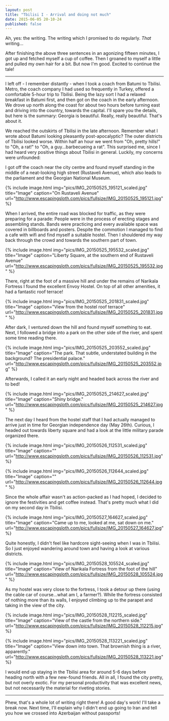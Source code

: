 ```yaml
---
layout: post
title: "Tbilisi I - Arrival and doing not much"
date: 2015-06-05 20-10-24
published: false
---
```


Ah, yes: the writing. The writing which I promised to do regularly. *That* writing...

After finishing the above three sentences in an agonizing fifteen minutes, I got up and fetched myself a cup of coffee. Then I groaned to myself a little and pulled my own hair for a bit. But now I'm good. Excited to continue the tale!

-------

I left off - I remember distantly - when I took a coach from Batumi to Tbilisi. Metro, the coach company I had used so frequently in Turkey, offered a comfortable 5-hour trip to Tbilisi. Being the lazy sort I had a relaxed breakfast in Batumi first, and then got on the coach in the early afternoon. We drove up north along the coast for about two hours before turning east and driving into the country, towards the capital. I'll spare you the details, but here is the summary: Georgia is beautiful. Really, really beautiful. That's about it.

We reached the outskirts of Tbilisi in the late afternoon. Remember what I wrote about Batumi looking pleasantly post-apocalyptic? The outer districts of Tbilisi looked worse. Within half an hour we went from "Oh, pretty hills!" to "Oh, a rat!" to "Oh, a guy...barbecueing a rat". This surprised me, since I had heard very positive things about Tbilisi in general. Luckily, my concerns were unfounded:

I got off the coach near the city centre and found myself standing in the middle of a neat-looking high street (Rustaveli Avenue), which also leads to the parliament and the Georgian National Museum.  

{% include image.html img="pics/IMG_20150525_195121_scaled.jpg" title="Image" caption="On Rustaveli Avenue" url="http://www.escapingsloth.com/pics/fullsize/IMG_20150525_195121.jpg" %}

When I arrived, the entire road was blocked for traffic, as they were preparing for a parade: People were in the process of erecting stages and assembling stands. Bands were practicing and every available space was covered in billboards and posters. Despite the commotion I managed to find a cafe with wifi and find myself a suitable hostel. Then I shouldered my way back through the crowd and towards the southern part of town.

{% include image.html img="pics/IMG_20150525_195532_scaled.jpg" title="Image" caption="Liberty Square, at the southern end of Rustaveli Avenue" url="http://www.escapingsloth.com/pics/fullsize/IMG_20150525_195532.jpg" %}

There, right at the foot of a massive hill and under the remains of Narikala Fortress I found the excellent Envoy Hostel. On top of all other amenities, it had a fantastic roof terrace!

{% include image.html img="pics/IMG_20150525_201831_scaled.jpg" title="Image" caption="View from the hostel roof terrace" url="http://www.escapingsloth.com/pics/fullsize/IMG_20150525_201831.jpg" %}

After dark, I ventured down the hill and found myself something to eat. Next, I followed a bridge into a park on the other side of the river, and spent some time reading there.

{% include image.html img="pics/IMG_20150525_203552_scaled.jpg" title="Image" caption="The park. That subtle, understated building in the background? The presidential palace." url="http://www.escapingsloth.com/pics/fullsize/IMG_20150525_203552.jpg" %}

Afterwards, I called it an early night and headed back across the river and to bed!

{% include image.html img="pics/IMG_20150525_214627_scaled.jpg" title="Image" caption="Shiny bridge." url="http://www.escapingsloth.com/pics/fullsize/IMG_20150525_214627.jpg" %}

The next day I heard from the hostel staff that I had actually managed to arrive just in time for Georgian independence day (May 26th). Curious, I headed out towards liberty square and had a look at the little military parade organized there.

{% include image.html img="pics/IMG_20150526_112531_scaled.jpg" title="Image" caption="" url="http://www.escapingsloth.com/pics/fullsize/IMG_20150526_112531.jpg" %}

{% include image.html img="pics/IMG_20150526_112644_scaled.jpg" title="Image" caption="" url="http://www.escapingsloth.com/pics/fullsize/IMG_20150526_112644.jpg" %}

Since the whole affair wasn't as action-packed as I had hoped, I decided to ignore the festivities and get coffee instead. That's pretty much what I did on my second day in Tbilisi.

{% include image.html img="pics/IMG_20150527_164627_scaled.jpg" title="Image" caption="Came up to me, looked at me, sat down on me." url="http://www.escapingsloth.com/pics/fullsize/IMG_20150527_164627.jpg" %}

Quite honestly, I didn't feel like hardcore sight-seeing when I was in Tbilisi. So I just enjoyed wandering around town and having a look at various districts.

{% include image.html img="pics/IMG_20150528_105524_scaled.jpg" title="Image" caption="View of Narikala Fortress from the foot of the hill" url="http://www.escapingsloth.com/pics/fullsize/IMG_20150528_105524.jpg" %}

As my hostel was very close to the fortress, I took a detour up there (using the cable car of course...what am I, a farmer?). While the fortress consisted of nothing more than its walls, I enjoyed climbing up to the parapet and taking in the view of the city.

{% include image.html img="pics/IMG_20150528_112215_scaled.jpg" title="Image" caption="View of the castle from the northern side." url="http://www.escapingsloth.com/pics/fullsize/IMG_20150528_112215.jpg" %}

{% include image.html img="pics/IMG_20150528_113221_scaled.jpg" title="Image" caption="View down into town. That brownish thing is a river, apparently." url="http://www.escapingsloth.com/pics/fullsize/IMG_20150528_113221.jpg" %}

I would end up staying in the Tbilisi area for around 5-6 days before heading north with a few new-found friends. All in all, I found the city pretty, but not overly exotic. For my personal productivity that was excellent news, but not necessarily the material for riveting stories. 

----

Phew, that's a whole lot of writing right there! A good day's work! I'll take a break now. Next time, I'll explain why I didn't end up going to Iran and tell you how we crossed into Azerbaijan without passports!

